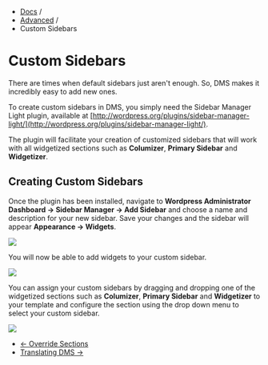 <div class="row-fluid">
  <div class="span12">
    <ul class="breadcrumb">
        <li><a href="http://docs.pagelines.com/">Docs</a> <span class="divider">/</span></li>
        <li><a href="http://docs.pagelines.com/advanced">Advanced</a> <span class="divider">/</span></li>
        <li class="active">Custom Sidebars</li>
    </ul>
  </div>
</div>

# Custom Sidebars #

There are times when default sidebars just aren't enough.  So, DMS makes it incredibly easy to add new ones.

To create custom sidebars in DMS, you simply need the Sidebar Manager Light
 plugin, available at [http://wordpress.org/plugins/sidebar-manager-light/](http://wordpress.org/plugins/sidebar-manager-light/).

The plugin will facilitate your creation of customized sidebars that will work with all widgetized sections such as **Columizer**, **Primary Sidebar** and **Widgetizer**.

## Creating Custom Sidebars ##

Once the plugin has been installed, navigate to **Wordpress Administrator Dashboard &rarr; Sidebar Manager &rarr; Add Sidebar** and choose a name and description for your new sidebar. Save your changes and the sidebar will appear **Appearance &rarr; Widgets**.

![](https://raw.github.com/pagelines/Docs/master/gh-pages-template/public/img/customsidebar.jpg)

You will now be able to add widgets to your custom sidebar.

![](https://raw.github.com/pagelines/Docs/master/gh-pages-template/public/img/customsidebar2.jpg)

You can assign your custom sidebars by dragging and dropping one of the widgetized sections such as **Columizer**, **Primary Sidebar** and **Widgetizer** to your template and configure the section using the drop down menu to select your custom sidebar.

![](https://raw.github.com/pagelines/Docs/master/gh-pages-template/public/img/custom-sidebars-plugin4.png)

<div class="row-fluid">
	<div class="span12">
		<ul class="pager">
			<li class="pull-left"><a href="http://docs.pagelines.com/advanced/override-sections">&larr; Override Sections</a></li>
  			<li class="pull-right"><a href="http://docs.pagelines.com/advanced/translating-dms">Translating DMS &rarr;</i></a></li>
		</ul>
	</div>
</div>
